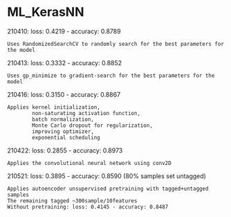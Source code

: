 # ML_KerasNN

210410: loss: 0.4219 - accuracy: 0.8789

    Uses RandomizedSearchCV to randomly search for the best parameters for the model

210413: loss: 0.3332 - accuracy: 0.8852

    Uses gp_minimize to gradient-search for the best parameters for the model

210416: loss: 0.3150 - accuracy: 0.8867

    Applies kernel initialization, 
            non-saturating activation function, 
            batch normalization, 
            Monte Carlo dropout for regularization, 
            improving optimizer, 
            exponential scheduling
            
210422: loss: 0.2855 - accuracy: 0.8973

    Applies the convolutional neural network using conv2D

210521: loss: 0.3895 - accuracy: 0.8590 (80% samples set untagged)

    Applies autoencoder unsupervised pretraining with tagged+untagged samples
    The remaining tagged ~300sample/10features
    Without pretraining: loss: 0.4145 - accuracy: 0.8487
